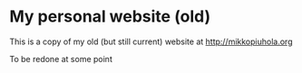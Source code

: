 # My personal website (old)

This is a copy of my old (but still current) website at http://mikkopiuhola.org

To be redone at some point
